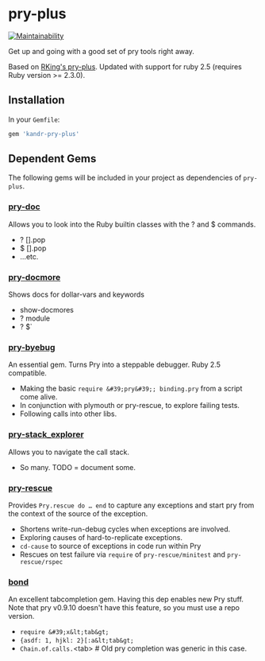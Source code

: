 # pry-plus

[![Maintainability](https://api.codeclimate.com/v1/badges/323d625b51abf4c780ee/maintainability)](https://codeclimate.com/github/K-and-R/pry-plus/maintainability)

Get up and going with a good set of pry tools right away.

Based on [RKing's pry-plus](https://github.com/rking/pry-plus). Updated with support for ruby 2.5 (requires Ruby version >= 2.3.0).

## Installation

In your `Gemfile`:

```ruby
gem 'kandr-pry-plus'
```

## Dependent Gems

The following gems will be included in your project as dependencies of `pry-plus`.

### [pry-doc](http://banisterfiend.wordpress.com/)

Allows you to look into the Ruby builtin classes with the ? and $ commands.

- ? [].pop
- $ [].pop
- …etc.

### [pry-docmore](https://github.com/rking/pry-docmore/wiki)

Shows docs for dollar-vars and keywords

- show-docmores
- ? module
- ? $`

### [pry-byebug](https://github.com/deivid-rodriguez/byebug#readme)

An essential gem. Turns Pry into a steppable debugger. Ruby 2.5 compatible.

- Making the basic `require &#39;pry&#39;; binding.pry` from a script come alive.
- In conjunction with plymouth or pry-rescue, to explore failing tests.
- Following calls into other libs.

### [pry-stack_explorer](https://github.com/pry/pry-stack_explorer#readme)

Allows you to navigate the call stack.

- So many. TODO = document some.

### [pry-rescue](https://github.com/ConradIrwin/pry-rescue#readme)

Provides `Pry.rescue do … end` to capture any exceptions and start pry from the context of the source of the exception.

- Shortens write-run-debug cycles when exceptions are involved.
- Exploring causes of hard-to-replicate exceptions.
- `cd-cause` to source of exceptions in code run within Pry
- Rescues on test failure via `require` of `pry-rescue/minitest` and `pry-rescue/rspec`

### [bond](http://tagaholic.me/bond/)

An excellent tabcompletion gem. Having this dep enables new Pry stuff. Note that pry v0.9.10 doesn&#39;t have this feature, so you must use a repo version.

- `require &#39;x&lt;tab&gt;`
- `{asdf: 1, hjkl: 2}[:a&lt;tab&gt;`
- `Chain.of.calls.`&lt;tab&gt; # Old pry completion was generic in this case.
